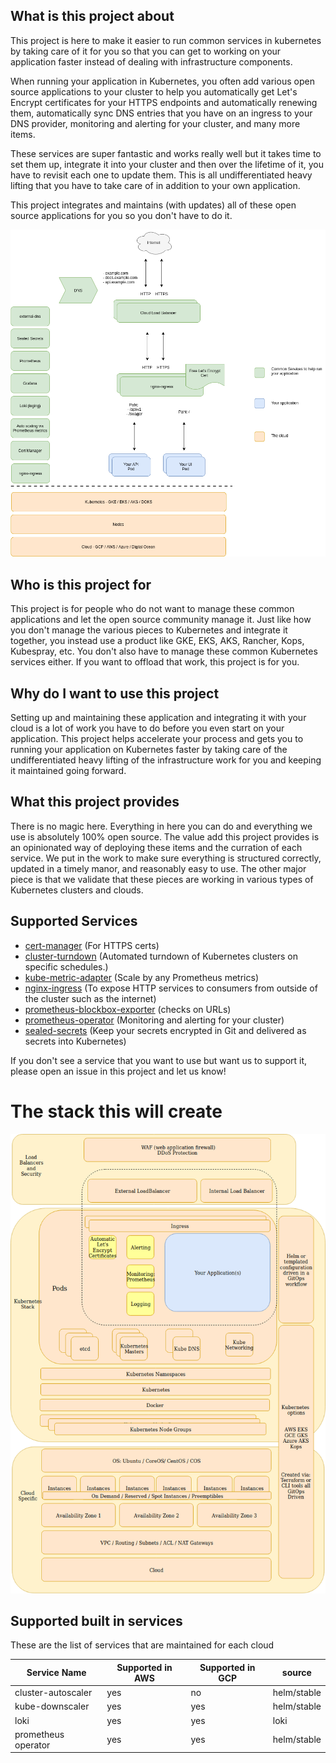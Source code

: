 ## What is this project about
This project is here to make it easier to run common services in kubernetes by taking care of it for you so that you can get to working on your application faster instead of dealing with infrastructure components.

When running your application in Kubernetes, you often add various open source applications to your cluster to help you automatically get Let's Encrypt certificates for your HTTPS endpoints and automatically renewing them, automatically sync DNS entries that you have on an ingress to your DNS provider, monitoring and alerting for your cluster, and many more items.

These services are super fantastic and works really well but it takes time to set them up, integrate it into your cluster and then over the lifetime of it, you have to revisit each one to update them.  This is all undifferentiated heavy lifting that you have to take care of in addition to your own application.

This project integrates and maintains (with updates) all of these open source applications for you so you don't have to do it.

![ManagedKube Kubernetes Common Services](./docs/images/common-services.png "ManagedKube Kubernetes Common Services")


## Who is this project for
This project is for people who do not want to manage these common applications and let the open source community manage it.  Just like how you don't manage the various pieces to Kubernetes and integrate it together, you instead use a product like GKE, EKS, AKS, Rancher, Kops, Kubespray, etc.  You don't also have to manage these common Kubernetes services either.  If you want to offload that work, this project is for you.

## Why do I want to use this project
Setting up and maintaining these application and integrating it with your cloud is a lot of work you have to do before you even start on your application.  This project helps accelerate your process and gets you to running your application on Kubernetes faster by taking care of the undifferentiated heavy lifting of the infrastructure work for you and keeping it maintained going forward.

## What this project provides
There is no magic here.  Everything in here you can do and everything we use is absolutely 100% open source.  The value add this project provides is an opinionated way of deploying these items and the curration of each service.  We put in the work to make sure everything is structured correctly, updated in a timely manor, and reasonably easy to use.  The other major piece is that we validate that these pieces are working in various types of Kubernetes clusters and clouds.

## Supported Services

* [cert-manager](https://github.com/jetstack/cert-manager) (For HTTPS certs)
* [cluster-turndown](https://github.com/kubecost/cluster-turndown) (Automated turndown of Kubernetes clusters on specific schedules.)
* [kube-metric-adapter](https://github.com/zalando-incubator/kube-metrics-adapter) (Scale by any Prometheus metrics)
* [nginx-ingress](https://github.com/helm/charts/tree/master/stable/nginx-ingress) (To expose HTTP services to consumers from outside of the cluster such as the internet)
* [prometheus-blockbox-exporter](https://github.com/prometheus/blackbox_exporter) (checks on URLs)
* [prometheus-operator](https://github.com/helm/charts/tree/master/stable/prometheus-operator) (Monitoring and alerting for your cluster)
* [sealed-secrets](https://github.com/bitnami-labs/sealed-secrets) (Keep your secrets encrypted in Git and delivered as secrets into Kubernetes)

If you don't see a service that you want to use but want us to support it, please open an issue in this project and let us know!


# The stack this will create

![the stack](./docs/images/kubernetes-managed-service-stack-v2.png)


## Supported built in services
These are the list of services that are maintained for each cloud

| Service Name                    | Supported in AWS  | Supported in GCP  | source             |
|---                              |---                |---                |---      |
| cluster-autoscaler              | yes               | no                | helm/stable        |
| kube-downscaler                 | yes               | yes               | helm/stable        |
| loki                            | yes               | yes               | loki               |
| prometheus operator             | yes               | yes               | helm/stable        |


